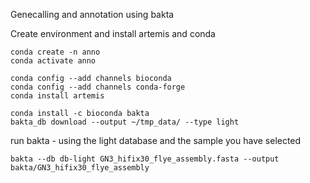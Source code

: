 Genecalling and annotation using bakta



Create environment and install artemis and conda

``` 
conda create -n anno
conda activate anno 

conda config --add channels bioconda
conda config --add channels conda-forge
conda install artemis

conda install -c bioconda bakta
bakta_db download --output ~/tmp_data/ --type light
```

run bakta - using the light database and the sample you have selected 
```
bakta --db db-light GN3_hifix30_flye_assembly.fasta --output bakta/GN3_hifix30_flye_assembly
```

